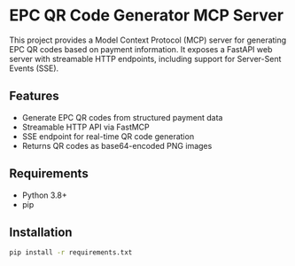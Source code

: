 # EPC QR Code Generator MCP Server

This project provides a Model Context Protocol (MCP) server for generating EPC QR codes based on payment information. 
It exposes a FastAPI web server with streamable HTTP endpoints, including support for Server-Sent Events (SSE).

## Features

- Generate EPC QR codes from structured payment data
- Streamable HTTP API via FastMCP
- SSE endpoint for real-time QR code generation
- Returns QR codes as base64-encoded PNG images

## Requirements

- Python 3.8+
- pip

## Installation

```bash
pip install -r requirements.txt